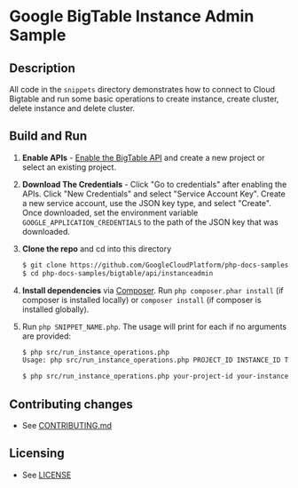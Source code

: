 # Google BigTable Instance Admin Sample

## Description

All code in the `snippets` directory demonstrates how to connect to Cloud Bigtable and run some basic operations to create instance, create cluster, delete instance and delete cluster.

## Build and Run
1.  **Enable APIs** - [Enable the BigTable API](https://console.cloud.google.com/flows/enableapi?apiid=bigtable)
    and create a new project or select an existing project.
2.  **Download The Credentials** - Click "Go to credentials" after enabling the APIs. Click "New Credentials"
    and select "Service Account Key". Create a new service account, use the JSON key type, and
    select "Create". Once downloaded, set the environment variable `GOOGLE_APPLICATION_CREDENTIALS`
    to the path of the JSON key that was downloaded.
3.  **Clone the repo** and cd into this directory
    ```sh
    $ git clone https://github.com/GoogleCloudPlatform/php-docs-samples
    $ cd php-docs-samples/bigtable/api/instanceadmin
    ```

4.  **Install dependencies** via [Composer](http://getcomposer.org/doc/00-intro.md).
    Run `php composer.phar install` (if composer is installed locally) or `composer install`
    (if composer is installed globally).
5.  Run `php SNIPPET_NAME.php`. The usage will print for each if no arguments
    are provided:
    ```sh
    $ php src/run_instance_operations.php
    Usage: php src/run_instance_operations.php PROJECT_ID INSTANCE_ID TABLE_ID

    $ php src/run_instance_operations.php your-project-id your-instance-id your-table-id
    ```

## Contributing changes

* See [CONTRIBUTING.md](../../CONTRIBUTING.md)

## Licensing

* See [LICENSE](../../LICENSE)
